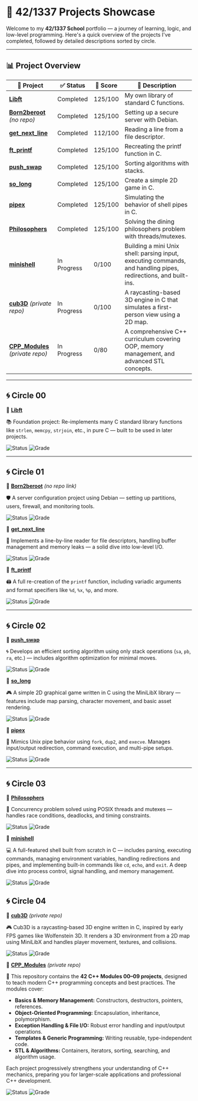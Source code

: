 # 🚀 42/1337 Projects Showcase

Welcome to my **42/1337 School** portfolio — a journey of learning, logic, and low-level programming. Here's a quick overview of the projects I've completed, followed by detailed descriptions sorted by circle.

---

## 📊 Project Overview

| 📁 Project                                                                 | ✅ Status      | 🎯 Score    | 📌 Description                                                  |
|---------------------------------------------------------------------------|----------------|-------------|------------------------------------------------------------------|
| [**Libft**](https://github.com/Redadaghouj/42-Libft_1337)                 |   Completed    |   125/100   | My own library of standard C functions.                          |
| [**Born2beroot**](#) *(no repo)*                                       |   Completed    |   125/100   | Setting up a secure server with Debian.                         |
| [**get_next_line**](https://github.com/Redadaghouj/42-get_next_line_1337) |   Completed    |   112/100   | Reading a line from a file descriptor.                          |
| [**ft_printf**](https://github.com/Redadaghouj/42-ft_printf_1337)         |   Completed    |   125/100   | Recreating the printf function in C.                            |
| [**push_swap**](https://github.com/Redadaghouj/42-push_swap_1337)         |   Completed    |   125/100   | Sorting algorithms with stacks.                                |
| [**so_long**](https://github.com/Redadaghouj/42-so_long_1337)             |   Completed    |   125/100   | Create a simple 2D game in C.                                  |
| [**pipex**](https://github.com/Redadaghouj/42-pipex_1337)                 |   Completed    |   125/100   | Simulating the behavior of shell pipes in C.                   |
| [**Philosophers**](https://github.com/Redadaghouj/42-Philosophers_1337)   |   Completed    |   125/100   | Solving the dining philosophers problem with threads/mutexes.  |
| [**minishell**](https://github.com/Redadaghouj/42-minishell_1337)         | In Progress    | 0/100     | Building a mini Unix shell: parsing input, executing commands, and handling pipes, redirections, and built-ins. |
| [**cub3D**](https://github.com/Redadaghouj/42-cub3D_1337) *(private repo)*   | In Progress    | 0/100     | A raycasting-based 3D engine in C that simulates a first-person view using a 2D map. |
| [**CPP_Modules**](https://github.com/Redadaghouj/42-CPP_Modules_1337) *(private repo)*   | In Progress    | 0/80     | A comprehensive C++ curriculum covering OOP, memory management, and advanced STL concepts. |

---

## 🌀 Circle 00

🔹 [**Libft**](https://github.com/Redadaghouj/42-Libft_1337)

📚 Foundation project: Re-implements many C standard library functions like `strlen`, `memcpy`, `strjoin`, etc., in pure C — built to be used in later projects.  

![Status](https://img.shields.io/badge/Status-Completed-brightgreen) ![Grade](https://img.shields.io/badge/Grade-125%2F100-success)

---

## 🌀 Circle 01

🔹 [**Born2beroot**](#) *(no repo link)* 

🛡️ A server configuration project using Debian — setting up partitions, users, firewall, and monitoring tools.  

![Status](https://img.shields.io/badge/Status-Completed-brightgreen) ![Grade](https://img.shields.io/badge/Grade-125%2F100-success)

🔹 [**get_next_line**](https://github.com/Redadaghouj/42-get_next_line_1337)

📄 Implements a line-by-line reader for file descriptors, handling buffer management and memory leaks — a solid dive into low-level I/O.  

![Status](https://img.shields.io/badge/Status-Completed-brightgreen) ![Grade](https://img.shields.io/badge/Grade-112%2F100-success)

🔹 [**ft_printf**](https://github.com/Redadaghouj/42-ft_printf_1337) 

🖨️ A full re-creation of the `printf` function, including variadic arguments and format specifiers like `%d`, `%x`, `%p`, and more.  

![Status](https://img.shields.io/badge/Status-Completed-brightgreen) ![Grade](https://img.shields.io/badge/Grade-125%2F100-success)

---

## 🌀 Circle 02

🔹 [**push_swap**](https://github.com/Redadaghouj/42-push_swap_1337)  

🌀 Develops an efficient sorting algorithm using only stack operations (`sa`, `pb`, `ra`, etc.) — includes algorithm optimization for minimal moves.  

![Status](https://img.shields.io/badge/Status-Completed-brightgreen) ![Grade](https://img.shields.io/badge/Grade-125%2F100-success)

🔹 [**so_long**](https://github.com/Redadaghouj/42-so_long_1337)  

🎮 A simple 2D graphical game written in C using the MiniLibX library — features include map parsing, character movement, and basic asset rendering.  

![Status](https://img.shields.io/badge/Status-Completed-brightgreen) ![Grade](https://img.shields.io/badge/Grade-125%2F100-success)

🔹 [**pipex**](https://github.com/Redadaghouj/42-pipex_1337)  

🔧 Mimics Unix pipe behavior using `fork`, `dup2`, and `execve`. Manages input/output redirection, command execution, and multi-pipe setups.  

![Status](https://img.shields.io/badge/Status-Completed-brightgreen) ![Grade](https://img.shields.io/badge/Grade-125%2F100-success)

---

## 🌀 Circle 03

🔹 [**Philosophers**](https://github.com/Redadaghouj/42-Philosophers_1337)  

🍝 Concurrency problem solved using POSIX threads and mutexes — handles race conditions, deadlocks, and timing constraints.  

![Status](https://img.shields.io/badge/Status-Completed-brightgreen) ![Grade](https://img.shields.io/badge/Grade-125%2F100-success)

🔹 [**minishell**](https://github.com/Redadaghouj/42-minishell_1337)

💻 A full-featured shell built from scratch in C — includes parsing, executing commands, managing environment variables, handling redirections and pipes, and implementing built-in commands like `cd`, `echo`, and `exit`. A deep dive into process control, signal handling, and memory management.  

![Status](https://img.shields.io/badge/Status-Completed-brightgreen) ![Grade](https://img.shields.io/badge/Grade-0%2F100-progress)

## 🌀 Circle 04

🔹 [**cub3D**](https://github.com/Redadaghouj/42-cub3D_1337)  *(private repo)*  

🎮 Cub3D is a raycasting-based 3D engine written in C, inspired by early FPS games like Wolfenstein 3D. It renders a 3D environment from a 2D map using MiniLibX and handles player movement, textures, and collisions.

![Status](https://img.shields.io/badge/Status-In_Progress-orange) ![Grade](https://img.shields.io/badge/Grade-0%2F100-progress)

🔹 [**CPP_Modules**](https://github.com/Redadaghouj/42-CPP_Modules_1337) *(private repo)*  

🎯 This repository contains the **42 C++ Modules 00–09 projects**, designed to teach modern C++ programming concepts and best practices. The modules cover:

- **Basics & Memory Management:** Constructors, destructors, pointers, references.  
- **Object-Oriented Programming:** Encapsulation, inheritance, polymorphism.  
- **Exception Handling & File I/O:** Robust error handling and input/output operations.  
- **Templates & Generic Programming:** Writing reusable, type-independent code.  
- **STL & Algorithms:** Containers, iterators, sorting, searching, and algorithm usage.

Each project progressively strengthens your understanding of C++ mechanics, preparing you for larger-scale applications and professional C++ development.  

![Status](https://img.shields.io/badge/Status-In_Progress-orange) ![Grade](https://img.shields.io/badge/Grade-0%2F80-progress)

